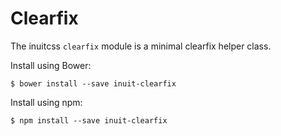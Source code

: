# Clearfix

The inuitcss `clearfix` module is a minimal clearfix helper class.

Install using Bower:

    $ bower install --save inuit-clearfix

Install using npm:

    $ npm install --save inuit-clearfix
